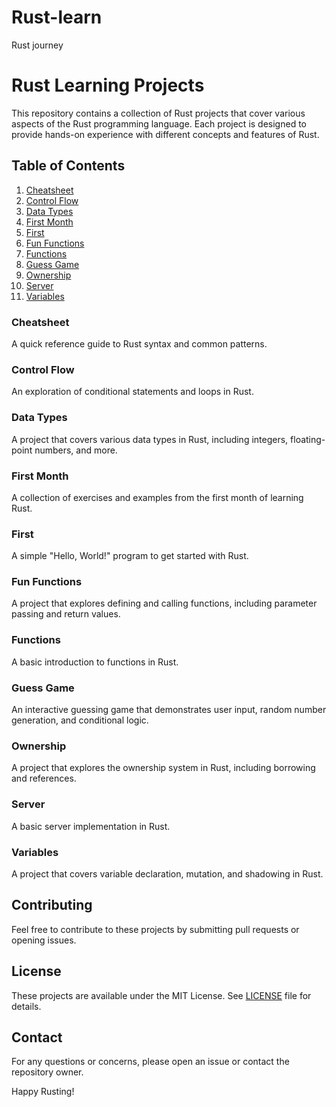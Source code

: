 # Rust-learn
Rust journey
# Rust Learning Projects

This repository contains a collection of Rust projects that cover various aspects of the Rust programming language. Each project is designed to provide hands-on experience with different concepts and features of Rust.

## Table of Contents

1. [Cheatsheet](#cheatsheet)
2. [Control Flow](#control-flow)
3. [Data Types](#data-types)
4. [First Month](#first-month)
5. [First](#first)
6. [Fun Functions](#fun-functions)
7. [Functions](#functions)
8. [Guess Game](#guess-game)
9. [Ownership](#ownership)
10. [Server](#server)
11. [Variables](#variables)

### Cheatsheet

A quick reference guide to Rust syntax and common patterns.

### Control Flow

An exploration of conditional statements and loops in Rust.

### Data Types

A project that covers various data types in Rust, including integers, floating-point numbers, and more.

### First Month

A collection of exercises and examples from the first month of learning Rust.

### First

A simple "Hello, World!" program to get started with Rust.

### Fun Functions

A project that explores defining and calling functions, including parameter passing and return values.

### Functions

A basic introduction to functions in Rust.

### Guess Game

An interactive guessing game that demonstrates user input, random number generation, and conditional logic.

### Ownership

A project that explores the ownership system in Rust, including borrowing and references.

### Server

A basic server implementation in Rust.

### Variables

A project that covers variable declaration, mutation, and shadowing in Rust.

## Contributing

Feel free to contribute to these projects by submitting pull requests or opening issues.

## License

These projects are available under the MIT License. See [LICENSE](LICENSE) file for details.

## Contact

For any questions or concerns, please open an issue or contact the repository owner.

Happy Rusting!


